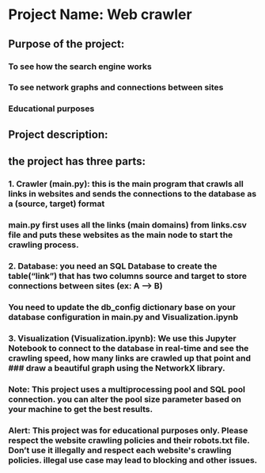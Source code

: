 # Project Name: Web crawler
## Purpose of the project: 
###   To see how the search engine works
###   To see network graphs and connections between sites
###   Educational purposes
## Project description:
## the project has three parts:
###   1.	Crawler (main.py): this is the main program that crawls all links in websites and sends the connections to the database as a (source, target) format
###   main.py first uses all the links (main domains) from links.csv file and puts these websites as the main node to start the crawling process.
###   2.	Database: you need an SQL Database to create the table(“link”) that has two columns source and target to store connections between sites (ex: A --> B)
###   You need to update the db_config dictionary base on your database configuration in main.py and Visualization.ipynb
###   3.	Visualization (Visualization.ipynb): We use this Jupyter Notebook to connect to the database in real-time and see the crawling speed, how many links are crawled up that point and ###   draw a beautiful graph using the NetworkX library.
### Note: This project uses a multiprocessing pool and SQL pool connection. you can alter the pool size parameter based on your machine to get the best results.
### Alert: This project was for educational purposes only. Please respect the website crawling policies and their robots.txt file. Don’t use it illegally and respect each website's crawling policies. illegal use case may lead to blocking and other issues.


